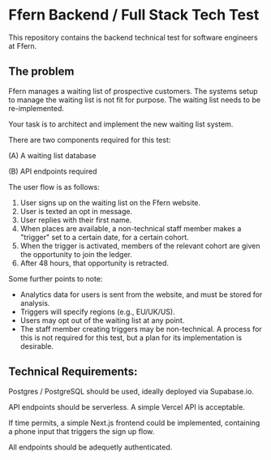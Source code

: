 # Ffern Backend / Full Stack Tech Test

This repository contains the backend technical test for software engineers at Ffern.

## The problem

Ffern manages a waiting list of prospective customers. The systems setup to manage the waiting list is not fit for purpose. The waiting list needs to be re-implemented.

Your task is to architect and implement the new waiting list system.

There are two components required for this test:

(A) A waiting list database 

(B) API endpoints required

The user flow is as follows:

1. User signs up on the waiting list on the Ffern website.
2. User is texted an opt in message.
3. User replies with their first name.
4. When places are available, a non-technical staff member makes a "trigger" set to a certain date, for a certain cohort.
5. When the trigger is activated, members of the relevant cohort are given the opportunity to join the ledger.
6. After 48 hours, that opportunity is retracted.

Some further points to note:

- Analytics data for users is sent from the website, and must be stored for analysis.
- Triggers will specify regions (e.g., EU/UK/US).
- Users may opt out of the waiting list at any point.
- The staff member creating triggers may be non-technical. A process for this is not required for this test, but a plan for its implementation is desirable.

## Technical Requirements:

Postgres / PostgreSQL should be used, ideally deployed via Supabase.io.

API endpoints should be serverless. A simple Vercel API is acceptable.

If time permits, a simple Next.js frontend could be implemented, containing a phone input that triggers the sign up flow.

All endpoints should be adequetly authenticated.
